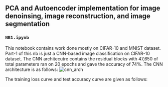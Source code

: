 ## PCA and Autoencoder implementation for image denoinsing, image reconstruction, and image segmentation

### `NB1.ipynb`
This notebook contains work done mostly on CIFAR-10 and MNIST dataset. Part-1 of this nb is just a CNN-based image classification on CIFAR-10 dataset. The CNN architecutre contains the residual blocks with 47,650 of total parameters ran on 20 epochs and gave the accuracy of 74%. The CNN architecture is as follows:
![cnn_arch](ADD_URL_HERE)

The training loss curve and test accuracy curve are given as follows:
